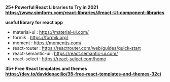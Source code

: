 **25+ Powerful React Libraries to Try in 2021** \
**https://www.simform.com/react-libraries/#react-UI-component-libraries**

**useful library for react app** 
* material-ui : https://material-ui.com/ 
* formik : https://formik.org/
* moment : https://momentjs.com/
* react-router : https://reactrouter.com/web/guides/quick-start
* react-semantic-ui : https://react.semantic-ui.com/
* react-select : https://react-select.com/home


**35+ Free React templates and themes** \
**https://dev.to/davidepacilio/35-free-react-templates-and-themes-32ci**


